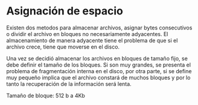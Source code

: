 # Asignación de espacio
Existen dos metodos para almacenar archivos, asignar bytes consecutivos o dividir el archivo en bloques no necesariamente adyacentes. El almacenamiento de manera adyacente tiene el problema de que si el archivo crece, tiene que moverse en el disco.

Una vez se decidió almacenar los archivos en bloques de tamaño fijo, se debe definir el tamaño de los bloques. Si son muy grandes, se presenta el problema de fragmentación interna en el disco, por otra parte, si se define muy pequeño implica que el archivo constará de muchos bloques y por lo tanto la recuperación de la información será lenta.

Tamaño de bloque: 512 b a 4Kb